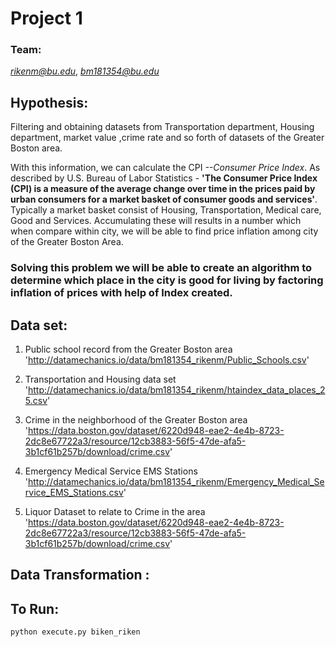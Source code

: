 
# Project 1

### Team:

*rikenm@bu.edu*,
*bm181354@bu.edu*


## Hypothesis:


Filtering and obtaining datasets from Transportation department, Housing department, market value ,crime rate and so forth of datasets of the Greater Boston area.

With this information, we can calculate the CPI *--Consumer Price Index*. As described by U.S. Bureau of Labor Statistics - **'The Consumer Price Index (CPI) is a measure of the average change over time in the prices paid by urban consumers for a market basket of consumer goods and services'**.
Typically a market basket consist of Housing, Transportation, Medical care, Good and Services. Accumulating these will results in a number which when compare within city, we will be able to find price inflation among city of the Greater Boston Area.

### Solving this problem we will be able to create an algorithm to determine which place in the city is good for living by factoring inflation of prices with help of Index created.


## Data set:

1. Public school record from the Greater Boston area <br />
'http://datamechanics.io/data/bm181354_rikenm/Public_Schools.csv'

2. Transportation and Housing data set <br />
'http://datamechanics.io/data/bm181354_rikenm/htaindex_data_places_25.csv'

3. Crime in the neighborhood of the Greater Boston area <br />
'https://data.boston.gov/dataset/6220d948-eae2-4e4b-8723-2dc8e67722a3/resource/12cb3883-56f5-47de-afa5-3b1cf61b257b/download/crime.csv'

4. Emergency Medical Service EMS Stations <br />
'http://datamechanics.io/data/bm181354_rikenm/Emergency_Medical_Service_EMS_Stations.csv'

5. Liquor Dataset to relate to Crime in the area <br />
'https://data.boston.gov/dataset/6220d948-eae2-4e4b-8723-2dc8e67722a3/resource/12cb3883-56f5-47de-afa5-3b1cf61b257b/download/crime.csv'


## Data Transformation :






## To Run:

```python
python execute.py biken_riken
```




